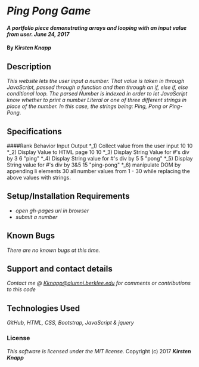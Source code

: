 # _Ping Pong Game_

#### _A portfolio piece demonstrating arrays and looping with an input value from user. June 24, 2017_

#### By _**Kirsten Knapp**_

## Description

_This website lets the user input a number. That value is taken in through JavaScript, passed through a function
and then through an if, else if, else conditional loop. The parsed Number is indexed in order to let JavaScript
know whether to print a number Literal or one of three different strings in place of the number. In this case, the
strings being: Ping, Pong or Ping-Pong._

## Specifications

####Rank       Behavior                           Input           Output
*_1) Collect value from the user input            10               10
*_2) Display Value to HTML page                   10               10
*_3) Display String Value for #'s div by 3        6                 "ping"
*_4) Display String value for #'s div by 5        5                 "pong"
*_5) Display String value for #'s div by 3&5      15                "ping-pong"
*_6) manipulate DOM by appending li elements      30               all number values from 1 - 30 while replacing
                                                                   the above values with strings.

## Setup/Installation Requirements

* _open gh-pages url in browser_
* _submit a number_


## Known Bugs

_There are no known bugs at this time._
## Support and contact details

_Contact me @ Kknapp@alumni.berklee.edu for comments or contributions to this code_

## Technologies Used

_GitHub, HTML, CSS, Bootstrap, JavaScript & jquery_
### License

*This software is licensed under the MIT license.*
Copyright (c) 2017 **_Kirsten Knapp_**
